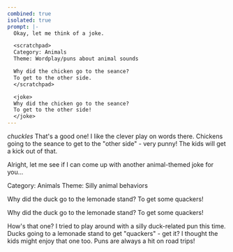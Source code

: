 ```yaml
---
combined: true
isolated: true
prompt: |-
  Okay, let me think of a joke.

  <scratchpad>
  Category: Animals
  Theme: Wordplay/puns about animal sounds

  Why did the chicken go to the seance?
  To get to the other side.
  </scratchpad>

  <joke>
  Why did the chicken go to the seance?
  To get to the other side!
  </joke>
---
```

*chuckles* That's a good one! I like the clever play on words there. Chickens going to the seance to get to the "other side" - very punny! The kids will get a kick out of that.

Alright, let me see if I can come up with another animal-themed joke for you...

<scratchpad>
Category: Animals 
Theme: Silly animal behaviors

Why did the duck go to the lemonade stand?
To get some quackers!
</scratchpad>

<joke>
Why did the duck go to the lemonade stand?
To get some quackers!
</joke>

How's that one? I tried to play around with a silly duck-related pun this time. Ducks going to a lemonade stand to get "quackers" - get it? I thought the kids might enjoy that one too. Puns are always a hit on road trips!